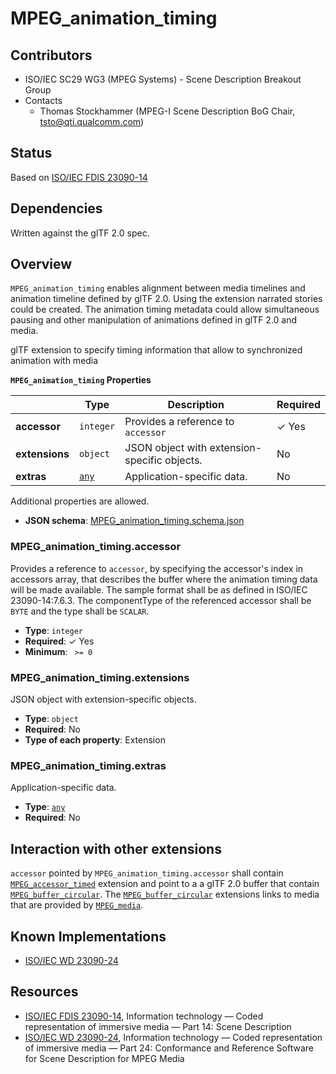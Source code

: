 # MPEG_animation_timing 

## Contributors
* ISO/IEC SC29 WG3 (MPEG Systems) - Scene Description Breakout Group
* Contacts
  * Thomas Stockhammer (MPEG-I Scene Description BoG Chair, tsto@qti.qualcomm.com)
## Status

Based on [ISO/IEC FDIS 23090-14](https://www.iso.org/standard/80900.html)

## Dependencies

Written against the glTF 2.0 spec.

## Overview

`MPEG_animation_timing` enables alignment between media timelines and animation timeline defined by glTF 2.0. Using the extension narrated stories could be created. The animation timing metadata could allow simultaneous pausing and other manipulation of animations defined in glTF 2.0 and media.

glTF extension to specify timing information that allow to synchronized animation with media


**`MPEG_animation_timing` Properties**

|   |Type|Description|Required|
|---|---|---|---|
|**accessor**|`integer`|Provides a reference to `accessor`| &#10003; Yes|
|**extensions**|`object`|JSON object with extension-specific objects.|No|
|**extras**|[`any`](#reference-any)|Application-specific data.|No|

Additional properties are allowed.

* **JSON schema**: [MPEG_animation_timing.schema.json](/Extensions/MPEG_animation_timing/schema/MPEG_animation_timing.schema.json)

### MPEG_animation_timing.accessor

Provides a reference to `accessor`, by specifying the accessor's index in accessors array, that describes the buffer where the animation timing data will be made available. The sample format shall be as defined in ISO/IEC 23090-14:7.6.3. The componentType of the referenced accessor shall be `BYTE` and the type shall be `SCALAR`.

* **Type**: `integer`
* **Required**:  &#10003; Yes
* **Minimum**: ` >= 0`

### MPEG_animation_timing.extensions

JSON object with extension-specific objects.

* **Type**: `object`
* **Required**: No
* **Type of each property**: Extension

### MPEG_animation_timing.extras

Application-specific data.

* **Type**: [`any`](#reference-any)
* **Required**: No


## Interaction with other extensions

`accessor` pointed by `MPEG_animation_timing.accessor` shall contain [`MPEG_accessor_timed`](../MPEG_accessor_timed/README.md) extension and point to a a glTF 2.0 buffer that contain [`MPEG_buffer_circular`](../MPEG_buffer_circular/README.md). The [`MPEG_buffer_circular`](../MPEG_buffer_circular/README.md) extensions links to media that are provided by   [`MPEG_media`](../MPEG_Media/README.md).

## Known Implementations

* [ISO/IEC WD 23090-24](https://www.iso.org/standard/83696.html)

## Resources

* [ISO/IEC FDIS 23090-14](https://www.iso.org/standard/80900.html), Information technology — Coded representation of immersive media — Part 14: Scene Description 
* [ISO/IEC WD 23090-24](https://www.iso.org/standard/83696.html), Information technology — Coded representation of immersive media — Part 24: Conformance and Reference Software for Scene Description for MPEG Media
